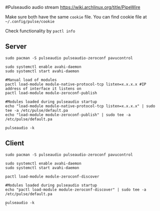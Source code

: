 #Pulseaudio audio stream
https://wiki.archlinux.org/title/PipeWire

Make sure both have the same `cookie` file.
You can find cookie file at `~/.config/pulse/cookie`

Check functionality by `pactl info`

## Server
```
sudo pacman -S pulseaudio pulseaudio-zeroconf pavucontrol

sudo systemctl enable avahi-daemon
sudo systemctl start avahi-daemon

#Manual load of modules
pactl load-module module-native-protocol-tcp listen=x.x.x.x #IP address of interface it listens on
pactl load-module module-zeroconf-publish

#Modules loaded during pulseaudio startup
echo "load-module module-native-protocol-tcp listen=x.x.x.x" | sudo tee -a /etc/pulse/default.pa 
echo "load-module module-zeroconf-publish" | sudo tee -a /etc/pulse/default.pa 

pulseaudio -k
```

## Client


```
sudo pacman -S pulseaudio pulseaudio-zeroconf pavucontrol

sudo systemctl enable avahi-daemon
sudo systemctl start avahi-daemon

pactl load-module module-zeroconf-discover

#Modules loaded during pulseaudio startup
echo "pactl load-module module-zeroconf-discover" | sudo tee -a /etc/pulse/default.pa 

pulseaudio -k
`
```
